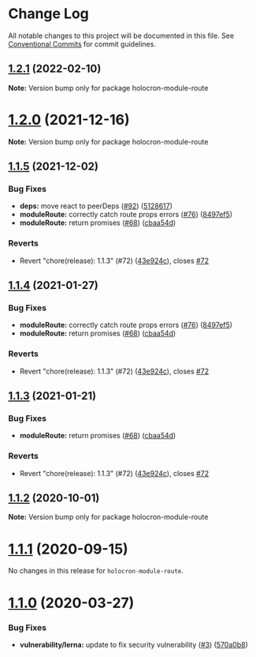# Change Log

All notable changes to this project will be documented in this file.
See [Conventional Commits](https://conventionalcommits.org) for commit guidelines.

## [1.2.1](https://github.com/americanexpress/holocron/compare/v1.1.5...v1.2.1) (2022-02-10)

**Note:** Version bump only for package holocron-module-route





# [1.2.0](https://github.com/americanexpress/holocron/compare/v1.1.5...v1.2.0) (2021-12-16)

**Note:** Version bump only for package holocron-module-route





## [1.1.5](https://github.com/americanexpress/holocron/compare/v1.1.1...v1.1.5) (2021-12-02)


### Bug Fixes

* **deps:** move react to peerDeps ([#92](https://github.com/americanexpress/holocron/issues/92)) ([5128617](https://github.com/americanexpress/holocron/commit/5128617d881180d4544bd90a995b6b3ce33813a1))
* **moduleRoute:** correctly catch route props errors ([#76](https://github.com/americanexpress/holocron/issues/76)) ([8497ef5](https://github.com/americanexpress/holocron/commit/8497ef55ac34325f29b59bd190e8a683f7ef316a))
* **moduleRoute:** return promises ([#68](https://github.com/americanexpress/holocron/issues/68)) ([cbaa54d](https://github.com/americanexpress/holocron/commit/cbaa54d5900a998f0a8ef3c1de531f1df04b7798))


### Reverts

* Revert "chore(release): 1.1.3" (#72) ([43e924c](https://github.com/americanexpress/holocron/commit/43e924c05f98d56215dd28fc401216f7abefa197)), closes [#72](https://github.com/americanexpress/holocron/issues/72)





## [1.1.4](https://github.com/americanexpress/holocron/compare/v1.1.1...v1.1.4) (2021-01-27)


### Bug Fixes

* **moduleRoute:** correctly catch route props errors ([#76](https://github.com/americanexpress/holocron/issues/76)) ([8497ef5](https://github.com/americanexpress/holocron/commit/8497ef55ac34325f29b59bd190e8a683f7ef316a))
* **moduleRoute:** return promises ([#68](https://github.com/americanexpress/holocron/issues/68)) ([cbaa54d](https://github.com/americanexpress/holocron/commit/cbaa54d5900a998f0a8ef3c1de531f1df04b7798))


### Reverts

* Revert "chore(release): 1.1.3" (#72) ([43e924c](https://github.com/americanexpress/holocron/commit/43e924c05f98d56215dd28fc401216f7abefa197)), closes [#72](https://github.com/americanexpress/holocron/issues/72)





## [1.1.3](https://github.com/americanexpress/holocron/compare/v1.1.1...v1.1.3) (2021-01-21)


### Bug Fixes

* **moduleRoute:** return promises ([#68](https://github.com/americanexpress/holocron/issues/68)) ([cbaa54d](https://github.com/americanexpress/holocron/commit/cbaa54d5900a998f0a8ef3c1de531f1df04b7798))


### Reverts

* Revert "chore(release): 1.1.3" (#72) ([43e924c](https://github.com/americanexpress/holocron/commit/43e924c05f98d56215dd28fc401216f7abefa197)), closes [#72](https://github.com/americanexpress/holocron/issues/72)





## [1.1.2](https://github.com/americanexpress/holocron/compare/v1.1.1...v1.1.2) (2020-10-01)

**Note:** Version bump only for package holocron-module-route





# [1.1.1](https://github.com/americanexpress/holocron/compare/v1.1.0...v1.1.1) (2020-09-15)


No changes in this release for `holocron-module-route`.


# [1.1.0](https://github.com/americanexpress/holocron/compare/v1.0.0...v1.1.0) (2020-03-27)


### Bug Fixes

* **vulnerability/lerna:** update to fix security vulnerability ([#3](https://github.com/americanexpress/holocron/issues/3)) ([570a0b8](https://github.com/americanexpress/holocron/commit/570a0b80885ac67b0a2a5e039913f7bd53f16afb))
